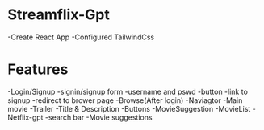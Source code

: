 # Streamflix-Gpt

-Create React App
-Configured TailwindCss

# Features
-Login/Signup
    -signin/signup form
        -username and pswd
        -button
        -link to signup
    -redirect to brower page
-Browse(After login)
    -Naviagtor
    -Main movie
        -Trailer
        -Title & Description
        -Buttons
        -MovieSuggestion
            -MovieList
-Netflix-gpt
    -search bar
    -Movie suggestions